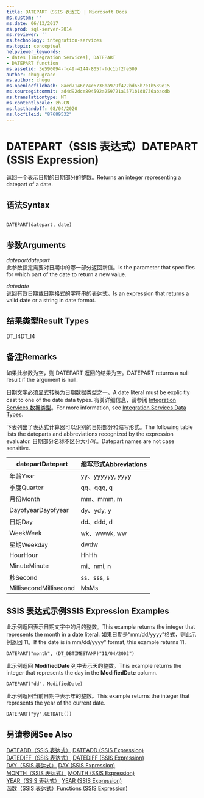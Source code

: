 ```yaml
---
title: DATEPART（SSIS 表达式）| Microsoft Docs
ms.custom: ''
ms.date: 06/13/2017
ms.prod: sql-server-2014
ms.reviewer: ''
ms.technology: integration-services
ms.topic: conceptual
helpviewer_keywords:
- dates [Integration Services], DATEPART
- DATEPART function
ms.assetid: 3e590094-fc49-4144-805f-fdc1bf2fe509
author: chugugrace
ms.author: chugu
ms.openlocfilehash: 8aed7146c74c6738ba979f422bd65b7e1b539e15
ms.sourcegitcommit: ad4d92dce894592a259721a1571b1d8736abacdb
ms.translationtype: MT
ms.contentlocale: zh-CN
ms.lasthandoff: 08/04/2020
ms.locfileid: "87689532"
---
```

# <a name="datepart-ssis-expression"></a><span data-ttu-id="c96ef-102">DATEPART（SSIS 表达式）</span><span class="sxs-lookup"><span data-stu-id="c96ef-102">DATEPART (SSIS Expression)</span></span>
  <span data-ttu-id="c96ef-103">返回一个表示日期的日期部分的整数。</span><span class="sxs-lookup"><span data-stu-id="c96ef-103">Returns an integer representing a datepart of a date.</span></span>  
  
## <a name="syntax"></a><span data-ttu-id="c96ef-104">语法</span><span class="sxs-lookup"><span data-stu-id="c96ef-104">Syntax</span></span>  
  
```  
  
DATEPART(datepart, date)  
```  
  
## <a name="arguments"></a><span data-ttu-id="c96ef-105">参数</span><span class="sxs-lookup"><span data-stu-id="c96ef-105">Arguments</span></span>  
 <span data-ttu-id="c96ef-106">*datepart*</span><span class="sxs-lookup"><span data-stu-id="c96ef-106">*datepart*</span></span>  
 <span data-ttu-id="c96ef-107">此参数指定需要对日期中的哪一部分返回新值。</span><span class="sxs-lookup"><span data-stu-id="c96ef-107">Is the parameter that specifies for which part of the date to return a new value.</span></span>  
  
 <span data-ttu-id="c96ef-108">*date*</span><span class="sxs-lookup"><span data-stu-id="c96ef-108">*date*</span></span>  
 <span data-ttu-id="c96ef-109">返回有效日期或日期格式的字符串的表达式。</span><span class="sxs-lookup"><span data-stu-id="c96ef-109">Is an expression that returns a valid date or a string in date format.</span></span>  
  
## <a name="result-types"></a><span data-ttu-id="c96ef-110">结果类型</span><span class="sxs-lookup"><span data-stu-id="c96ef-110">Result Types</span></span>  
 <span data-ttu-id="c96ef-111">DT_I4</span><span class="sxs-lookup"><span data-stu-id="c96ef-111">DT_I4</span></span>  
  
## <a name="remarks"></a><span data-ttu-id="c96ef-112">备注</span><span class="sxs-lookup"><span data-stu-id="c96ef-112">Remarks</span></span>  
 <span data-ttu-id="c96ef-113">如果此参数为空，则 DATEPART 返回的结果为空。</span><span class="sxs-lookup"><span data-stu-id="c96ef-113">DATEPART returns a null result if the argument is null.</span></span>  
  
 <span data-ttu-id="c96ef-114">日期文字必须显式转换为日期数据类型之一。</span><span class="sxs-lookup"><span data-stu-id="c96ef-114">A date literal must be explicitly cast to one of the date data types.</span></span> <span data-ttu-id="c96ef-115">有关详细信息，请参阅 [Integration Services 数据类型](../data-flow/integration-services-data-types.md)。</span><span class="sxs-lookup"><span data-stu-id="c96ef-115">For more information, see [Integration Services Data Types](../data-flow/integration-services-data-types.md).</span></span>  
  
 <span data-ttu-id="c96ef-116">下表列出了表达式计算器可以识别的日期部分和缩写形式。</span><span class="sxs-lookup"><span data-stu-id="c96ef-116">The following table lists the dateparts and abbreviations recognized by the expression evaluator.</span></span> <span data-ttu-id="c96ef-117">日期部分名称不区分大小写。</span><span class="sxs-lookup"><span data-stu-id="c96ef-117">Datepart names are not case sensitive.</span></span>  
  
|<span data-ttu-id="c96ef-118">datepart</span><span class="sxs-lookup"><span data-stu-id="c96ef-118">Datepart</span></span>|<span data-ttu-id="c96ef-119">缩写形式</span><span class="sxs-lookup"><span data-stu-id="c96ef-119">Abbreviations</span></span>|  
|--------------|-------------------|  
|<span data-ttu-id="c96ef-120">年龄</span><span class="sxs-lookup"><span data-stu-id="c96ef-120">Year</span></span>|<span data-ttu-id="c96ef-121">yy、yyyy</span><span class="sxs-lookup"><span data-stu-id="c96ef-121">yy, yyyy</span></span>|  
|<span data-ttu-id="c96ef-122">季度</span><span class="sxs-lookup"><span data-stu-id="c96ef-122">Quarter</span></span>|<span data-ttu-id="c96ef-123">qq、q</span><span class="sxs-lookup"><span data-stu-id="c96ef-123">qq, q</span></span>|  
|<span data-ttu-id="c96ef-124">月份</span><span class="sxs-lookup"><span data-stu-id="c96ef-124">Month</span></span>|<span data-ttu-id="c96ef-125">mm、m</span><span class="sxs-lookup"><span data-stu-id="c96ef-125">mm, m</span></span>|  
|<span data-ttu-id="c96ef-126">Dayofyear</span><span class="sxs-lookup"><span data-stu-id="c96ef-126">Dayofyear</span></span>|<span data-ttu-id="c96ef-127">dy、y</span><span class="sxs-lookup"><span data-stu-id="c96ef-127">dy, y</span></span>|  
|<span data-ttu-id="c96ef-128">日期</span><span class="sxs-lookup"><span data-stu-id="c96ef-128">Day</span></span>|<span data-ttu-id="c96ef-129">dd、d</span><span class="sxs-lookup"><span data-stu-id="c96ef-129">dd, d</span></span>|  
|<span data-ttu-id="c96ef-130">Week</span><span class="sxs-lookup"><span data-stu-id="c96ef-130">Week</span></span>|<span data-ttu-id="c96ef-131">wk、ww</span><span class="sxs-lookup"><span data-stu-id="c96ef-131">wk, ww</span></span>|  
|<span data-ttu-id="c96ef-132">星期</span><span class="sxs-lookup"><span data-stu-id="c96ef-132">Weekday</span></span>|<span data-ttu-id="c96ef-133">dw</span><span class="sxs-lookup"><span data-stu-id="c96ef-133">dw</span></span>|  
|<span data-ttu-id="c96ef-134">Hour</span><span class="sxs-lookup"><span data-stu-id="c96ef-134">Hour</span></span>|<span data-ttu-id="c96ef-135">Hh</span><span class="sxs-lookup"><span data-stu-id="c96ef-135">Hh</span></span>|  
|<span data-ttu-id="c96ef-136">Minute</span><span class="sxs-lookup"><span data-stu-id="c96ef-136">Minute</span></span>|<span data-ttu-id="c96ef-137">mi、n</span><span class="sxs-lookup"><span data-stu-id="c96ef-137">mi, n</span></span>|  
|<span data-ttu-id="c96ef-138">秒</span><span class="sxs-lookup"><span data-stu-id="c96ef-138">Second</span></span>|<span data-ttu-id="c96ef-139">ss、s</span><span class="sxs-lookup"><span data-stu-id="c96ef-139">ss, s</span></span>|  
|<span data-ttu-id="c96ef-140">Millisecond</span><span class="sxs-lookup"><span data-stu-id="c96ef-140">Millisecond</span></span>|<span data-ttu-id="c96ef-141">Ms</span><span class="sxs-lookup"><span data-stu-id="c96ef-141">Ms</span></span>|  
  
## <a name="ssis-expression-examples"></a><span data-ttu-id="c96ef-142">SSIS 表达式示例</span><span class="sxs-lookup"><span data-stu-id="c96ef-142">SSIS Expression Examples</span></span>  
 <span data-ttu-id="c96ef-143">此示例返回表示日期文字中的月的整数。</span><span class="sxs-lookup"><span data-stu-id="c96ef-143">This example returns the integer that represents the month in a date literal.</span></span> <span data-ttu-id="c96ef-144">如果日期是“mm/dd/yyyy”格式，则此示例返回 11。</span><span class="sxs-lookup"><span data-stu-id="c96ef-144">If the date is in mm/dd/yyyy" format, this example returns 11.</span></span>  
  
```  
DATEPART("month", (DT_DBTIMESTAMP)"11/04/2002")  
```  
  
 <span data-ttu-id="c96ef-145">此示例返回 **ModifiedDate** 列中表示天的整数。</span><span class="sxs-lookup"><span data-stu-id="c96ef-145">This example returns the integer that represents the day in the **ModifiedDate** column.</span></span>  
  
```  
DATEPART("dd", ModifiedDate)  
```  
  
 <span data-ttu-id="c96ef-146">此示例返回当前日期中表示年的整数。</span><span class="sxs-lookup"><span data-stu-id="c96ef-146">This example returns the integer that represents the year of the current date.</span></span>  
  
```  
DATEPART("yy",GETDATE())  
```  
  
## <a name="see-also"></a><span data-ttu-id="c96ef-147">另请参阅</span><span class="sxs-lookup"><span data-stu-id="c96ef-147">See Also</span></span>  
 <span data-ttu-id="c96ef-148">[DATEADD（SSIS 表达式）](dateadd-ssis-expression.md) </span><span class="sxs-lookup"><span data-stu-id="c96ef-148">[DATEADD &#40;SSIS Expression&#41;](dateadd-ssis-expression.md) </span></span>  
 <span data-ttu-id="c96ef-149">[DATEDIFF（SSIS 表达式）](datediff-ssis-expression.md) </span><span class="sxs-lookup"><span data-stu-id="c96ef-149">[DATEDIFF &#40;SSIS Expression&#41;](datediff-ssis-expression.md) </span></span>  
 <span data-ttu-id="c96ef-150">[DAY（SSIS 表达式）](day-ssis-expression.md) </span><span class="sxs-lookup"><span data-stu-id="c96ef-150">[DAY &#40;SSIS Expression&#41;](day-ssis-expression.md) </span></span>  
 <span data-ttu-id="c96ef-151">[MONTH（SSIS 表达式）](month-ssis-expression.md) </span><span class="sxs-lookup"><span data-stu-id="c96ef-151">[MONTH &#40;SSIS Expression&#41;](month-ssis-expression.md) </span></span>  
 <span data-ttu-id="c96ef-152">[YEAR（SSIS 表达式）](year-ssis-expression.md) </span><span class="sxs-lookup"><span data-stu-id="c96ef-152">[YEAR &#40;SSIS Expression&#41;](year-ssis-expression.md) </span></span>  
 [<span data-ttu-id="c96ef-153">函数（SSIS 表达式）</span><span class="sxs-lookup"><span data-stu-id="c96ef-153">Functions &#40;SSIS Expression&#41;</span></span>](functions-ssis-expression.md)  
  
  
